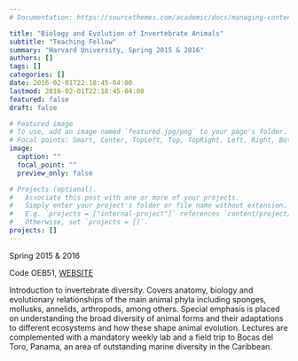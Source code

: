 ```yaml
---
# Documentation: https://sourcethemes.com/academic/docs/managing-content/

title: "Biology and Evolution of Invertebrate Animals"
subtitle: "Teaching Fellow"
summary: "Harvard University, Spring 2015 & 2016"
authors: []
tags: []
categories: []
date: 2016-02-01T22:18:45-04:00
lastmod: 2016-02-01T22:18:45-04:00
featured: false
draft: false

# Featured image
# To use, add an image named `featured.jpg/png` to your page's folder.
# Focal points: Smart, Center, TopLeft, Top, TopRight, Left, Right, BottomLeft, Bottom, BottomRight.
image:
  caption: ""
  focal_point: ""
  preview_only: false

# Projects (optional).
#   Associate this post with one or more of your projects.
#   Simply enter your project's folder or file name without extension.
#   E.g. `projects = ["internal-project"]` references `content/project/deep-learning/index.md`.
#   Otherwise, set `projects = []`.
projects: []
---
```


Spring 2015 & 2016

Code OEB51, [WEBSITE](https://canvas.harvard.edu/courses/10394)

Introduction to invertebrate diversity. Covers anatomy, biology and evolutionary relationships of the main animal phyla including sponges, mollusks, annelids, arthropods, among others. Special emphasis is placed on understanding the broad diversity of animal forms and their adaptations to different ecosystems and how these shape animal evolution. Lectures are complemented with a mandatory weekly lab and a field trip to Bocas del Toro, Panama, an area of outstanding marine diversity in the Caribbean.
